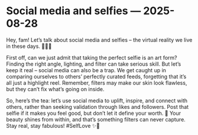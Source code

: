 # Social media and selfies — 2025-08-28

Hey, fam! Let’s talk about social media and selfies – the virtual reality we live in these days. 🤳🏼💫

First off, can we just admit that taking the perfect selfie is an art form? Finding the right angle, lighting, and filter can take serious skill. But let’s keep it real – social media can also be a trap. We get caught up in comparing ourselves to others’ perfectly curated feeds, forgetting that it’s all just a highlight reel. Remember, filters may make our skin look flawless, but they can’t fix what’s going on inside.

So, here’s the tea: let’s use social media to uplift, inspire, and connect with others, rather than seeking validation through likes and followers. Post that selfie if it makes you feel good, but don’t let it define your worth. 💖 Your beauty shines from within, and that’s something filters can never capture. Stay real, stay fabulous! #SelfLove ✨🌈